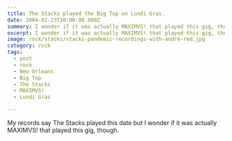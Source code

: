```yaml
---
title: The Stacks played the Big Top on Lundi Gras.
date: 2004-02-23T20:00:00.000Z
summary: I wonder if it was actually MAXIMVS! that played this gig, though.
excerpt: I wonder if it was actually MAXIMVS! that played this gig, though.
image: rock/stacks/stacks-pandemic-recordings-with-andre-red.jpg
category: rock
tags:
  - post
  - rock
  - New Orleans
  - Big Top
  - The Stacks
  - MAXIMVS!
  - Lundi Gras

---
```


My records say The Stacks played this date but I wonder if it was actually MAXIMVS! that played this gig, though.
